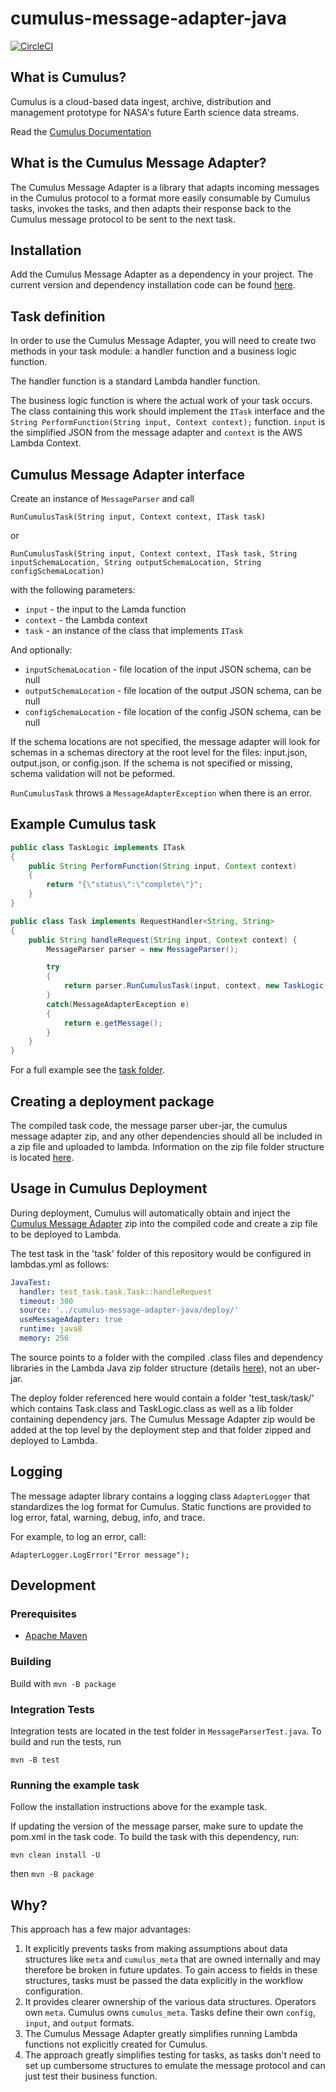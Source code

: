 # cumulus-message-adapter-java

[![CircleCI](https://circleci.com/gh/cumulus-nasa/cumulus-message-adapter-java.svg?style=svg)](https://circleci.com/gh/cumulus-nasa/cumulus-message-adapter-java)

## What is Cumulus?

Cumulus is a cloud-based data ingest, archive, distribution and management
prototype for NASA's future Earth science data streams.

Read the [Cumulus Documentation](https://cumulus-nasa.github.io/)

## What is the Cumulus Message Adapter?

The Cumulus Message Adapter is a library that adapts incoming messages in the
Cumulus protocol to a format more easily consumable by Cumulus tasks, invokes
the tasks, and then adapts their response back to the Cumulus message protocol
to be sent to the next task.

## Installation

Add the Cumulus Message Adapter as a dependency in your project. The current version and dependency installation code can be found [here](https://clojars.org/gov.nasa.earthdata/cumulus-message-adapter).

## Task definition

In order to use the Cumulus Message Adapter, you will need to create two
methods in your task module: a handler function and a business logic function.

The handler function is a standard Lambda handler function.

The business logic function is where the actual work of your task occurs. The class containing this work should implement the `ITask` interface and the ```String PerformFunction(String input, Context context);``` function. `input` is the simplified JSON from the message adapter and `context` is the AWS Lambda Context.

## Cumulus Message Adapter interface

Create an instance of `MessageParser` and call 

`RunCumulusTask(String input, Context context, ITask task)` 

or 

`RunCumulusTask(String input, Context context, ITask task, String inputSchemaLocation, String outputSchemaLocation, String configSchemaLocation)`

with the following parameters:
  
  * `input` - the input to the Lamda function
  * `context` - the Lambda context
  * `task` - an instance of the class that implements `ITask`
  
  And optionally:
  * `inputSchemaLocation` - file location of the input JSON schema, can be null 
  * `outputSchemaLocation` - file location of the output JSON schema, can be null
  * `configSchemaLocation` - file location of the config JSON schema, can be null
  
If the schema locations are not specified, the message adapter will look for schemas in a schemas directory at the root level for the files: input.json, output.json, or config.json. If the schema is not specified or missing, schema validation will not be peformed.
  
 ```RunCumulusTask``` throws a ```MessageAdapterException``` when there is an error.
  
## Example Cumulus task

```java
public class TaskLogic implements ITask
{
    public String PerformFunction(String input, Context context)
    {
        return "{\"status\":\"complete\"}";
    }
}
```

```java
public class Task implements RequestHandler<String, String> 
{
    public String handleRequest(String input, Context context) {
        MessageParser parser = new MessageParser();

        try
        {
            return parser.RunCumulusTask(input, context, new TaskLogic());
        }
        catch(MessageAdapterException e)
        {
            return e.getMessage();
        }
    }
}
```

For a full example see the [task folder](./task).

## Creating a deployment package

The compiled task code, the message parser uber-jar, the cumulus message adapter zip, and any other dependencies should all be included in a zip file and uploaded to lambda. Information on the zip file folder structure is located [here](https://docs.aws.amazon.com/lambda/latest/dg/create-deployment-pkg-zip-java.html).

## Usage in Cumulus Deployment

During deployment, Cumulus will automatically obtain and inject the [Cumulus Message Adapter](https://github.com/cumulus-nasa/cumulus-message-adapter) zip into the compiled code and create a zip file to be deployed to Lambda.

The test task in the 'task' folder of this repository would be configured in lambdas.yml as follows:

```yaml
JavaTest:
  handler: test_task.task.Task::handleRequest
  timeout: 300
  source: '../cumulus-message-adapter-java/deploy/'
  useMessageAdapter: true
  runtime: java8
  memory: 256
```

The source points to a folder with the compiled .class files and dependency libraries in the Lambda Java zip folder structure (details [here](https://docs.aws.amazon.com/lambda/latest/dg/create-deployment-pkg-zip-java.html)), not an uber-jar.

The deploy folder referenced here would contain a folder 'test_task/task/' which contains Task.class and TaskLogic.class as well as a lib folder containing dependency jars. The Cumulus Message Adapter zip would be added at the top level by the deployment step and that folder zipped and deployed to Lambda. 

## Logging

The message adapter library contains a logging class `AdapterLogger` that standardizes the log format for Cumulus. Static functions are provided to log error, fatal, warning, debug, info, and trace. 

For example, to log an error, call:

```AdapterLogger.LogError("Error message");```

## Development

### Prerequisites

  * [Apache Maven](https://maven.apache.org/install.html)
  
### Building

Build with ```mvn -B package```

### Integration Tests

Integration tests are located in the test folder in ```MessageParserTest.java```. To build and run the tests, run 

```mvn -B test```

### Running the example task

Follow the installation instructions above for the example task.

If updating the version of the message parser, make sure to update the pom.xml in the task code. To build the task with this dependency, run:

```mvn clean install -U```

then ```mvn -B package```

## Why?

This approach has a few major advantages:

1. It explicitly prevents tasks from making assumptions about data structures
   like `meta` and `cumulus_meta` that are owned internally and may therefore
   be broken in future updates. To gain access to fields in these structures,
   tasks must be passed the data explicitly in the workflow configuration.
1. It provides clearer ownership of the various data structures. Operators own
   `meta`. Cumulus owns `cumulus_meta`. Tasks define their own `config`,
   `input`, and `output` formats.
1. The Cumulus Message Adapter greatly simplifies running Lambda functions not
   explicitly created for Cumulus.
1. The approach greatly simplifies testing for tasks, as tasks don't need to
   set up cumbersome structures to emulate the message protocol and can just
   test their business function.
